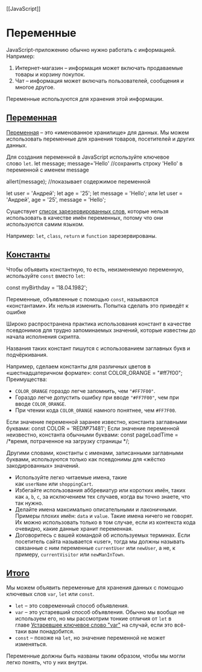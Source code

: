 [[JavaScript]]

# Переменные

JavaScript-приложению обычно нужно работать с информацией. Например:

1. Интернет-магазин – информация может включать продаваемые товары и корзину покупок.
2. Чат – информация может включать пользователей, сообщения и многое другое.

Переменные используются для хранения этой информации.
## [Переменная](https://learn.javascript.ru/variables#peremennaya)

[Переменная](https://ru.wikipedia.org/wiki/%D0%9F%D0%B5%D1%80%D0%B5%D0%BC%D0%B5%D0%BD%D0%BD%D0%B0%D1%8F_(%D0%BF%D1%80%D0%BE%D0%B3%D1%80%D0%B0%D0%BC%D0%BC%D0%B8%D1%80%D0%BE%D0%B2%D0%B0%D0%BD%D0%B8%D0%B5)) – это «именованное хранилище» для данных. Мы можем использовать переменные для хранения товаров, посетителей и других данных.

Для создания переменной в JavaScript используйте ключевое слово `let`.
let message;
message='Hello' //сохранить строку 'Hello' в переменной с именем message

allert(message); //показывает содержимое переменной

let user = 'Андрей';
let age = '25';
let message = 'Hello';
 или
let user = 'Андрей',
 age = '25',
 message = 'Hello';

Существует [список зарезервированных слов](https://developer.mozilla.org/ru/docs/Web/JavaScript/Reference/Lexical_grammar#%D0%BA%D0%BB%D1%8E%D1%87%D0%B5%D0%B2%D1%8B%D0%B5_%D1%81%D0%BB%D0%BE%D0%B2%D0%B0), которые нельзя использовать в качестве имён переменных, потому что они используются самим языком.

Например: `let`, `class`, `return` и `function` зарезервированы.

## [Константы](https://learn.javascript.ru/variables#konstanty)

Чтобы объявить константную, то есть, неизменяемую переменную, используйте `const` вместо `let`:

const myBirthday = '18.04.1982';

Переменные, объявленные с помощью `const`, называются «константами». Их нельзя изменить. Попытка сделать это приведёт к ошибке

Широко распространена практика использования констант в качестве псевдонимов для трудно запоминаемых значений, которые известны до начала исполнения скрипта.

Названия таких констант пишутся с использованием заглавных букв и подчёркивания.

Например, сделаем константы для различных цветов в «шестнадцатеричном формате»:
const COLOR_ORANGE = "#ff7f00";
Преимущества:

- `COLOR_ORANGE` гораздо легче запомнить, чем `"#FF7F00"`.
- Гораздо легче допустить ошибку при вводе `"#FF7F00"`, чем при вводе `COLOR_ORANGE`.
- При чтении кода `COLOR_ORANGE` намного понятнее, чем `#FF7F00`.

Если значение переменной заранее известно, константа заглавными буквами:
const COLOR = 'RED№71481';
Если значение переменной неизвестно, константа обычными буквами:
const pageLoadTime = /*время, потраченное на загрузку страницы */;

Другими словами, константы с именами, записанными заглавными буквами, используются только как псевдонимы для «жёстко закодированных» значений.

- Используйте легко читаемые имена, такие как `userName` или `shoppingCart`.
- Избегайте использования аббревиатур или коротких имён, таких как `a`, `b`, `c`, за исключением тех случаев, когда вы точно знаете, что так нужно.
- Делайте имена максимально описательными и лаконичными. Примеры плохих имён: `data` и `value`. Такие имена ничего не говорят. Их можно использовать только в том случае, если из контекста кода очевидно, какие данные хранит переменная.
- Договоритесь с вашей командой об используемых терминах. Если посетитель сайта называется «user», тогда мы должны называть связанные с ним переменные `currentUser` или `newUser`, а не, к примеру, `currentVisitor` или `newManInTown`.

## [Итого](https://learn.javascript.ru/variables#itogo)

Мы можем объявить переменные для хранения данных с помощью ключевых слов `var`, `let` или `const`.

- `let` – это современный способ объявления.
- `var` – это устаревший способ объявления. Обычно мы вообще не используем его, но мы рассмотрим тонкие отличия от `let` в главе [Устаревшее ключевое слово "var"](https://learn.javascript.ru/var) на случай, если это всё-таки вам понадобится.
- `const` – похоже на `let`, но значение переменной не может изменяться.

Переменные должны быть названы таким образом, чтобы мы могли легко понять, что у них внутри.

